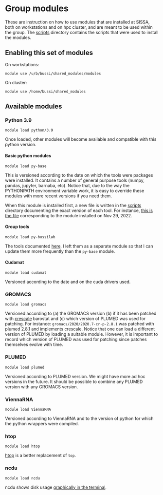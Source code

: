# Group modules

These are instruction on how to use modules that are installed at SISSA, both on workstations and on hpc cluster, and are meant to be used within the group.
The [scripts](./scripts) directory contains the scripts that were used to install the modules.

## Enabling this set of modules

On workstations:
```
module use /u/b/bussi/shared_modules/modules
```

On cluster:
```
module use /home/bussi/shared_modules
```

## Available modules

### Python 3.9
```
module load python/3.9
```

Once loaded, other modules will become available and compatible with this python version.

#### Basic python modules
```
module load py-base
```
This is versioned according to the date on which the tools were packages were installed.
It contains a number of general purpose tools (numpy, pandas, jupyter, barnaba, etc).
Notice that, due to the way the PYTHONPATH environment variable work, it is easy to override
these modules with more recent versions if you need them.

When this module is installed first, a new file is written in the [scripts](./scripts) directory
documenting the exact version of each tool. For instance,
[this is the file](./scripts/py-base-2022.11.29-requirements.txt) corresponding to the module installed on Nov 29, 2022.

#### Group tools
```
module load py-bussilab
```
The tools documented [here](https://bussilab.github.io/doc-py-bussilab/bussilab/index.html).
I left them as a separate module so that I can update them more frequently than the `py-base`
module.

#### Cudamat
```
module load cudamat
```
Versioned according to the date and on the cuda drivers used.

### GROMACS
```
module load gromacs
```
Versioned according to (a) the GROMACS version (b) if it has been patched with [crescale](https://github.com/bussilab/crescale) barostat and (c) which version of PLUMED was used for patching. For instance: `gromacs/2020/2020.7-cr-p-2.8.1` was patched with plumed 2.8.1 and implements crescale. Notice that one can load a different version of PLUMED by loading a suitable module. However, it is important to record which version of PLUMED was used for patching since patches themselves evolve with time.

### PLUMED
```
module load plumed
```
Versioned according to PLUMED version. We might have more ad hoc versions in the future. It should be possible to combine any PLUMED version with any GROMACS version.

### ViennaRNA
```
module load ViennaRNA
```
Versioned according to ViennaRNA and to the version of python for which the python wrappers were compiled.

### htop
```
module load htop
```
[htop](https://htop.dev/) is a better replacement of `top`.

### ncdu
```
module load ncdu
```
ncdu shows disk usage [graphically in the terminal](https://dev.yorhel.nl/ncdu/scr).
